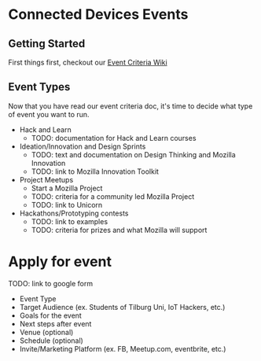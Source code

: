 # Connected Devices Events

## Getting Started
First things first, checkout our [Event Criteria Wiki](https://wiki.mozilla.org/Connected_Devices/Participation/Events/Evaluation)

## Event Types
Now that you have read our event criteria doc, it's time to decide what type of event you want to run.

- Hack and Learn
  - TODO: documentation for Hack and Learn courses
- Ideation/Innovation and Design Sprints
  - TODO: text and documentation on Design Thinking and Mozilla Innovation
  - TODO: link to Mozilla Innovation Toolkit
- Project Meetups
  - Start a Mozilla Project
  - TODO: criteria for a community led Mozilla Project
  - TODO: link to Unicorn
- Hackathons/Prototyping contests
  - TODO: link to examples
  - TODO: criteria for prizes and what Mozilla will support

# Apply for event
TODO: link to google form
- Event Type
- Target Audience (ex. Students of Tilburg Uni, IoT Hackers, etc.)
- Goals for the event
- Next steps after event
- Venue (optional)
- Schedule (optional)
- Invite/Marketing Platform (ex. FB, Meetup.com, eventbrite, etc.)
